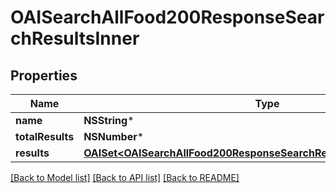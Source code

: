 # OAISearchAllFood200ResponseSearchResultsInner

## Properties
Name | Type | Description | Notes
------------ | ------------- | ------------- | -------------
**name** | **NSString*** |  | 
**totalResults** | **NSNumber*** |  | 
**results** | [**OAISet&lt;OAISearchAllFood200ResponseSearchResultsInnerResultsInner&gt;***](OAISearchAllFood200ResponseSearchResultsInnerResultsInner.md) |  | [optional] 

[[Back to Model list]](../README.md#documentation-for-models) [[Back to API list]](../README.md#documentation-for-api-endpoints) [[Back to README]](../README.md)


